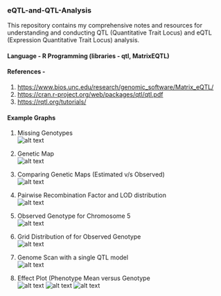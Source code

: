 ### eQTL-and-QTL-Analysis
This repository contains my comprehensive notes and resources for understanding and conducting QTL (Quantitative Trait Locus) and eQTL (Expression Quantitative Trait Locus) analysis. 

#### Language - R Programming (libraries - qtl, MatrixEQTL)
#### References - 
1. https://www.bios.unc.edu/research/genomic_software/Matrix_eQTL/
2. https://cran.r-project.org/web/packages/qtl/qtl.pdf
3. https://rqtl.org/tutorials/

#### Example Graphs
1. Missing Genotypes \
![alt text](https://github.com/sanmatidugad/eQTL-and-QTL-Analysis/blob/main/QTL_example_plots/missing_genotypes.png)

2. Genetic Map \
![alt text](https://github.com/sanmatidugad/eQTL-and-QTL-Analysis/blob/main/QTL_example_plots/genetic_map.png)

3. Comparing Genetic Maps (Estimated v/s Observed) \
![alt text](https://github.com/sanmatidugad/eQTL-and-QTL-Analysis/blob/main/QTL_example_plots/comparing_genetic_maps.png)
4. Pairwise Recombination Factor and LOD distribution \
![alt text](https://github.com/sanmatidugad/eQTL-and-QTL-Analysis/blob/main/QTL_example_plots/rf_and_LOD_correlation_plot.png)
5. Observed Genotype for Chromosome 5 \
![alt text](https://github.com/sanmatidugad/eQTL-and-QTL-Analysis/blob/main/QTL_example_plots/observed_genotype_plot_chr5.png)
6. Grid Distribution of for Observed Genotype \
![alt text](https://github.com/sanmatidugad/eQTL-and-QTL-Analysis/blob/main/QTL_example_plots/grid_genotype_plot.png)
7. Genome Scan with a single QTL model \
![alt text](https://github.com/sanmatidugad/eQTL-and-QTL-Analysis/blob/main/QTL_example_plots/main_scan_plot_T264.png)
8. Effect Plot (Phenotype Mean versus Genotype \
![alt text](https://github.com/sanmatidugad/eQTL-and-QTL-Analysis/blob/main/QTL_example_plots/effectplot_D5M357.png)
![alt text](https://github.com/sanmatidugad/eQTL-and-QTL-Analysis/blob/main/QTL_example_plots/effectplot_D13M147.png)
![alt text](https://github.com/sanmatidugad/eQTL-and-QTL-Analysis/blob/main/QTL_example_plots/effectplot_D6M15.png)

